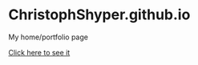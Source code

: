 # ChristophShyper.github.io

My home/portfolio page

[Click here to see it](https://christophshyper.github.io/)
